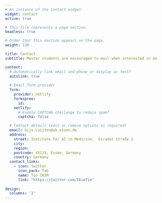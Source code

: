 ```yaml
---
# An instance of the Contact widget.
widget: contact
active: true

# This file represents a page section.
headless: true

# Order that this section appears on the page.
weight: 130

title: Contact
subtitle: Master students are encouraged to mail when interested in an internship.

content:
  # Automatically link email and phone or display as text?
  autolink: true
  
  # Email form provider
  form:
    provider: netlify
    formspree:
      id:
    netlify:
      # Enable CAPTCHA challenge to reduce spam?
      captcha: false

  # Contact details (edit or remove options as required)
  email: Gijs.Luijten@uk-essen.de
  address:
    street: Institute for AI in Medicine,  Giradet Straße 2
    city: 
    region: 
    postcode: 45131, Essen, Germany
    country: Germany
  contact_links:
    - icon: twitter
      icon_pack: fab
      name: Tio-IKIM
      link: "https://twitter.com/IkimTio"
    
design:
  columns: '2'
---
```

